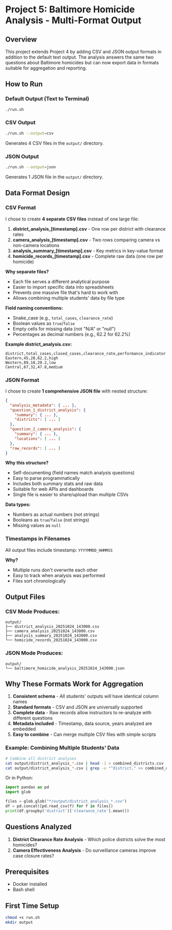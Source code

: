 # Project 5: Baltimore Homicide Analysis - Multi-Format Output

## Overview
This project extends Project 4 by adding CSV and JSON output formats in addition to the default text output. The analysis answers the same two questions about Baltimore homicides but can now export data in formats suitable for aggregation and reporting.

## How to Run

### Default Output (Text to Terminal)
```bash
./run.sh
```

### CSV Output
```bash
./run.sh --output=csv
```
Generates 4 CSV files in the `output/` directory.

### JSON Output
```bash
./run.sh --output=json
```
Generates 1 JSON file in the `output/` directory.

## Data Format Design

### CSV Format
I chose to create **4 separate CSV files** instead of one large file:

1. **district_analysis_[timestamp].csv** - One row per district with clearance rates
2. **camera_analysis_[timestamp].csv** - Two rows comparing camera vs non-camera locations
3. **analysis_summary_[timestamp].csv** - Key metrics in key-value format
4. **homicide_records_[timestamp].csv** - Complete raw data (one row per homicide)

**Why separate files?**
- Each file serves a different analytical purpose
- Easier to import specific data into spreadsheets
- Prevents one massive file that's hard to work with
- Allows combining multiple students' data by file type

**Field naming conventions:**
- Snake_case (e.g., `total_cases`, `clearance_rate`)
- Boolean values as `true`/`false`
- Empty cells for missing data (not "N/A" or "null")
- Percentages as decimal numbers (e.g., 62.2 for 62.2%)

**Example district_analysis.csv:**
```csv
district,total_cases,closed_cases,clearance_rate,performance_indicator
Eastern,45,28,62.2,high
Western,89,18,20.2,low
Central,67,32,47.8,medium
```

### JSON Format
I chose to create **1 comprehensive JSON file** with nested structure:
```json
{
  "analysis_metadata": { ... },
  "question_1_district_analysis": {
    "summary": { ... },
    "districts": [ ... ]
  },
  "question_2_camera_analysis": {
    "summary": { ... },
    "locations": [ ... ]
  },
  "raw_records": [ ... ]
}
```

**Why this structure?**
- Self-documenting (field names match analysis questions)
- Easy to parse programmatically
- Includes both summary stats and raw data
- Suitable for web APIs and dashboards
- Single file is easier to share/upload than multiple CSVs

**Data types:**
- Numbers as actual numbers (not strings)
- Booleans as `true`/`false` (not strings)
- Missing values as `null`

### Timestamps in Filenames
All output files include timestamp: `YYYYMMDD_HHMMSS`

**Why?**
- Multiple runs don't overwrite each other
- Easy to track when analysis was performed
- Files sort chronologically

## Output Files

### CSV Mode Produces:
```
output/
├── district_analysis_20251024_143000.csv
├── camera_analysis_20251024_143000.csv
├── analysis_summary_20251024_143000.csv
└── homicide_records_20251024_143000.csv
```

### JSON Mode Produces:
```
output/
└── baltimore_homicide_analysis_20251024_143000.json
```

## Why These Formats Work for Aggregation

1. **Consistent schema** - All students' outputs will have identical column names
2. **Standard formats** - CSV and JSON are universally supported
3. **Complete data** - Raw records allow instructors to re-analyze with different questions
4. **Metadata included** - Timestamp, data source, years analyzed are embedded
5. **Easy to combine** - Can merge multiple CSV files with simple scripts

### Example: Combining Multiple Students' Data
```bash
# Combine all district analyses
cat output/district_analysis_*.csv | head -1 > combined_districts.csv
cat output/district_analysis_*.csv | grep -v "^district," >> combined_districts.csv
```

Or in Python:
```python
import pandas as pd
import glob

files = glob.glob("*/output/district_analysis_*.csv")
df = pd.concat([pd.read_csv(f) for f in files])
print(df.groupby('district')['clearance_rate'].mean())
```

## Questions Analyzed

1. **District Clearance Rate Analysis** - Which police districts solve the most homicides?
2. **Camera Effectiveness Analysis** - Do surveillance cameras improve case closure rates?

## Prerequisites
- Docker installed
- Bash shell

## First Time Setup
```bash
chmod +x run.sh
mkdir output
```